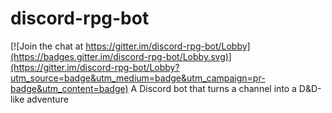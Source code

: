 # discord-rpg-bot

[![Join the chat at https://gitter.im/discord-rpg-bot/Lobby](https://badges.gitter.im/discord-rpg-bot/Lobby.svg)](https://gitter.im/discord-rpg-bot/Lobby?utm_source=badge&utm_medium=badge&utm_campaign=pr-badge&utm_content=badge)
A Discord bot that turns a channel into a D&amp;D-like adventure
